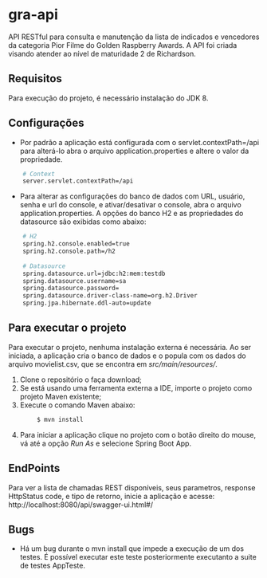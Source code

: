 # gra-api
API RESTful para consulta e manutenção da lista de indicados e vencedores da categoria Pior Filme do Golden Raspberry Awards.
A API foi criada visando atender ao nível de maturidade 2 de Richardson.

## Requisitos
Para execução do projeto, é necessário instalação do JDK 8.

## Configurações
- Por padrão a aplicação está configurada com o servlet.contextPath=/api para alterá-lo abra o arquivo application.properties e altere o valor da propriedade.
```sh
    # Context
    server.servlet.contextPath=/api
```
- Para alterar as configurações do banco de dados com URL, usuário, senha e url do console, e ativar/desativar o console, abra o arquivo application.properties. A opções do banco H2 e as propriedades do datasource são exibidas como abaixo:
```sh
    # H2
    spring.h2.console.enabled=true
    spring.h2.console.path=/h2
    
    # Datasource
    spring.datasource.url=jdbc:h2:mem:testdb
    spring.datasource.username=sa
    spring.datasource.password=
    spring.datasource.driver-class-name=org.h2.Driver
    spring.jpa.hibernate.ddl-auto=update
```

## Para executar o projeto
Para executar o projeto, nenhuma instalação externa é necessária. Ao ser iniciada, a aplicação cria o banco de dados e o popula com os dados do arquivo movielist.csv, que se encontra em *src/main/resources/*.
1. Clone o repositório o faça download;
2. Se está usando uma ferramenta externa a IDE, importe o projeto como projeto Maven existente;
3. Execute o comando Maven abaixo:
```sh
        $ mvn install
```
4. Para iniciar a aplicação clique no projeto com o botão direito do mouse, vá até a opção *Run As* e selecione Spring Boot App.

## EndPoints
Para ver a lista de chamadas REST disponíveis, seus parametros, response HttpStatus code, e tipo de retorno, inicie a aplicação e acesse: http://localhost:8080/api/swagger-ui.html#/

## Bugs
- Há um bug durante o mvn install que impede a execução de um dos testes. É possível executar este teste posteriormente executanto a suite de testes AppTeste.
